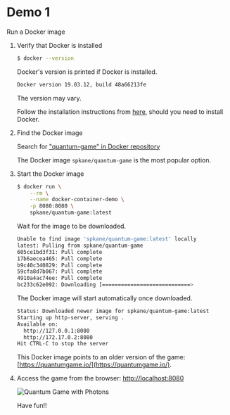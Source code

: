 # Demo 1

Run a Docker image

1. Verify that Docker is installed

   ```bash
   $ docker --version
   ```

   Docker's version is printed if Docker is installed.

   ```bash
   Docker version 19.03.12, build 48a66213fe
   ```

   The version may vary.

   Follow the installation instructions from [here](https://docs.docker.com/get-docker/), should you need to install Docker.

1. Find the Docker image

   Search for ["quantum-game" in Docker repository](https://hub.docker.com/search?q=quantum-game&type=image)

   The Docker image `spkane/quantum-game` is the most popular option.

1. Start the Docker image

   ```bash
   $ docker run \
       --rm \
       --name docker-container-demo \
       -p 8080:8080 \
       spkane/quantum-game:latest
   ```

   Wait for the image to be downloaded.

   ```bash
   Unable to find image 'spkane/quantum-game:latest' locally
   latest: Pulling from spkane/quantum-game
   605ce1bd3f31: Pull complete
   17b6aecea465: Pull complete
   b9c40c340829: Pull complete
   59cfa8d7b067: Pull complete
   4910a4ac74ee: Pull complete
   bc233c62e092: Downloading [============================>                      ]  42.28MB/73.74MB
   ```

   The Docker image will start automatically once downloaded.

   ```bash
   Status: Downloaded newer image for spkane/quantum-game:latest
   Starting up http-server, serving .
   Available on:
     http://127.0.0.1:8080
     http://172.17.0.2:8080
   Hit CTRL-C to stop the server
   ```

   This Docker image points to an older version of the game: [https://quantumgame.io/](https://quantumgame.io/).

1. Access the game from the browser: [http://localhost:8080](http://localhost:8080)

   ![Quantum Game with Photons](../assets/images/Quantum%20Game%20with%20Photons.png)

   Have fun!!
